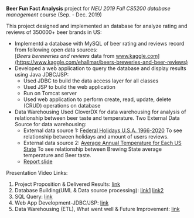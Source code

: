 **Beer Fun Fact Analysis** project for *NEU 2019 Fall CS5200 database management* course (Sep. - Dec. 2019)

This project designed and implemented an database for analyze rating and reviews of 350000+ beer brands in US:
- Implementd a database with MySQL of beer rating and reviews record from following open data sources:  
  [*Beers bereweries and reviews* data from www.kaggle.com](https://www.kaggle.com/ehallmar/beers-breweries-and-beer-reviews)
- Developed a web application to query the database and display results using Java JDBC/JSP:
  - Used JDBC to build the data access layer for all classes
  - Used JSP to build the web application
  - Run on Tomcat server
  - Used web application to perform create, read, update, delete (CRUD) operations on database
- Data Warehousing
  Used CloverDX for data warehousing for analysis of relationship between beer taste and temperature.
  Two External Data Source for data warehousing:
  - External data source 1:
    [Federal Holidays U.S.A. 1966-2020](https://www.kaggle.com/gsnehaa21/federal-holidays-usa-19662020)
    To see relationship between holidays and amount of users reviews. 
  - External data source 2:
    [Average Annual Temperature for Each US State](https://www.currentresults.com/Weather/US/average-annual-state-temperatures.php)
    To see relationship between Brewing State average temperature and Beer taste.
  - [Report slide](https://docs.google.com/presentation/d/1a8XW-jS5uj_Fbt9anVP3elJJ6PADMVZprq4D70GWzoM/edit?usp=sharing)

Presentation Video Links:
1. Project Proposition & Delivered Results:
  [link](https://youtu.be/ETBDbZqRzj8)
2. Database Building(UML & Data source processing): 
  [link1](https://youtu.be/VZcZVlUyxUE)
  [link2](https://youtu.be/0OsO17gEgJg)
3. SQL Query: 
  [link](https://youtu.be/nuDrmWccY20)
4. Web App Development-JDBC/JSP: 
  [link](https://youtu.be/7dPIPf3mk9k)
5. Data Warehousing (ETL), What went well & Future Improvement:
  [link](https://youtu.be/ls3PDhJcIf0)

